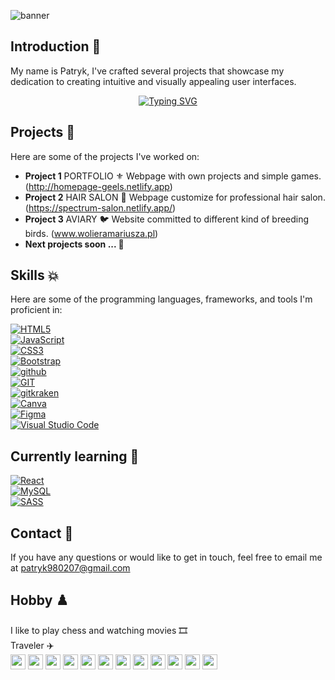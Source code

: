 ![banner](https://github.com/Pszkudlarek07/Pszkudlarek07/assets/143716328/480130e6-fbaf-424c-8130-a792e8c39d58)



## Introduction 🎊

My name is Patryk, I've crafted several projects that showcase my dedication to creating intuitive and visually appealing user interfaces. 

<p align="center">
  <a href="https://github.com/Pszkudlarek07"><img src="https://readme-typing-svg.demolab.com?font=Fira+Code&pause=1000&color=b197fc&background=21252900&center=true&vCenter=true&random=false&width=435&lines=Aspiring+frontend+developer+%F0%9F%92%BB;Always+learning+new+things+%F0%9F%8C%B1" alt="Typing SVG" /></a>
</p>

## Projects 📱

Here are some of the projects I've worked on:

-  **Project 1**   PORTFOLIO  ⚜️  Webpage with own projects and simple games. (http://homepage-geels.netlify.app)
-  **Project 2**   HAIR SALON  🪮 Webpage customize for professional hair salon. (https://spectrum-salon.netlify.app/)
-  **Project 3**   AVIARY  🐦     Website committed to different kind of breeding birds. (www.wolieramariusza.pl)
-  **Next projects soon ... 🚀**

## Skills 💥

Here are some of the programming languages, frameworks, and tools I'm proficient in:


<div> <a href="https://developer.mozilla.org/en-US/docs/Web/HTML" rel="nofollow"><img src="https://camo.githubusercontent.com/5e7e215d9ff3a7c2e96d09232c11b2205565c841d1129dd2185ebd967284121f/68747470733a2f2f696d672e736869656c64732e696f2f62616467652f68746d6c352d2532334533344632362e7376673f7374796c653d666f722d7468652d6261646765266c6f676f3d68746d6c35266c6f676f436f6c6f723d7768697465" alt="HTML5" data-canonical-src="https://img.shields.io/badge/html5-%23E34F26.svg?style=for-the-badge&amp;logo=html5&amp;logoColor=white" style="max-width: 100%;"></a>
</div>


<div>
<a href="https://developer.mozilla.org/en-US/docs/Web/JavaScript" rel="nofollow"><img src="https://camo.githubusercontent.com/53ec2e58e03ba275d9b3a386abd96a243cf744a1a7121bdf8262fc8ae6ebc335/68747470733a2f2f696d672e736869656c64732e696f2f62616467652f6a6176617363726970742d2532333332333333302e7376673f7374796c653d666f722d7468652d6261646765266c6f676f3d6a617661736372697074266c6f676f436f6c6f723d253233463744463145" alt="JavaScript" data-canonical-src="https://img.shields.io/badge/javascript-%23323330.svg?style=for-the-badge&amp;logo=javascript&amp;logoColor=%23F7DF1E" style="max-width: 100%;"></a>
  </div>

<div>    
<a href="https://developer.mozilla.org/en-US/docs/Web/CSS" rel="nofollow"><img src="https://camo.githubusercontent.com/6531a4161596e3d9fdab3d0499a7b7ce5c5c8b568be219f3e9707af042e575d2/68747470733a2f2f696d672e736869656c64732e696f2f62616467652f637373332d2532333135373242362e7376673f7374796c653d666f722d7468652d6261646765266c6f676f3d63737333266c6f676f436f6c6f723d7768697465" alt="CSS3" data-canonical-src="https://img.shields.io/badge/css3-%231572B6.svg?style=for-the-badge&amp;logo=css3&amp;logoColor=white" style="max-width: 100%;"></a>
</div>

<div>
<a href="https://getbootstrap.com" rel="nofollow"><img src="https://camo.githubusercontent.com/c402bd25609922ab7160b91524aeb125a2e664070816aeb6dd66af9c41f70087/68747470733a2f2f696d672e736869656c64732e696f2f62616467652f426f6f7473747261702d3536334437433f7374796c653d666f722d7468652d6261646765266c6f676f3d626f6f747374726170266c6f676f436f6c6f723d7768697465" alt="Bootstrap" data-canonical-src="https://img.shields.io/badge/Bootstrap-563D7C?style=for-the-badge&amp;logo=bootstrap&amp;logoColor=white" style="max-width: 100%;"></a>
</div>

<div>
<a href="https://github.com/pszkudlarek07">
<img src="https://camo.githubusercontent.com/ef2af735ea75bdfcb89f8a1e28b63b7b9cd7c37c70d05aec837407d79877d30f/68747470733a2f2f696d672e736869656c64732e696f2f62616467652f6769746875622d2532333430343034302e7376673f267374796c653d666f722d7468652d6261646765266c6f676f3d676974687562266c6f676f436f6c6f723d7768697465" alt="github" data-canonical-src="https://img.shields.io/badge/github-%23404040.svg?&amp;style=for-the-badge&amp;logo=github&amp;logoColor=white" style="max-width: 100%;">
</a>
</div>

<div>
<a href="https://git-scm.com/" rel="nofollow">
  <img  src="https://img.shields.io/badge/git-%23F05033.svg?style=for-the-badge&logo=git&logoColor=white" alt="GIT"  style="max-width: 100%;" >  
</a>
</div>

<div>
<a href="https://https://www.gitkraken.com//" rel="nofollow">
  <img  src="https://img.shields.io/badge/GitKraken-179287?style=for-the-badge&logo=GitKraken&logoColor=white" alt="gitkraken"  style="max-width: 100%;" >  
</a>
</div>



<div>
<a href="https://www.canva.com" rel="nofollow"><img src="https://camo.githubusercontent.com/9b0fee2fa46ec8c9aad0b8f58b6f99b3e029ae4bf65a3be6f25433d72a069213/68747470733a2f2f696d672e736869656c64732e696f2f62616467652f43616e76612d2532333030433443432e7376673f7374796c653d666f722d7468652d6261646765266c6f676f3d43616e7661266c6f676f436f6c6f723d7768697465" alt="Canva" data-canonical-src="https://img.shields.io/badge/Canva-%2300C4CC.svg?style=for-the-badge&amp;logo=Canva&amp;logoColor=white" style="max-width: 100%;"></a>
</div>

<div>
<a href="https://www.figma.com/" rel="nofollow">
  <img  src="https://img.shields.io/badge/Figma-F24E1E?style=for-the-badge&logo=figma&logoColor=white" alt="Figma"  style="max-width: 100%;" >  
</a>
  
</div>

<div>
<a href="https://code.visualstudio.com/" rel="nofollow">
  <img  src="https://img.shields.io/badge/Visual%20Studio%20Code-0078d7.svg?style=for-the-badge&logo=visual-studio-code&logoColor=white" alt="Visual Studio Code"  style="max-width: 100%;" >  
</a>
  
</div>

## Currently learning 📖

<div>
<a href="" rel="nofollow">
  <img  src="https://img.shields.io/badge/React-20232A?style=for-the-badge&logo=react&logoColor=61DAFB" alt="React"  style="max-width: 100%;" >  
</a>
  
</div>

<div>
<a href="" rel="nofollow">
  <img  src="https://img.shields.io/badge/MySQL-005C84?style=for-the-badge&logo=mysql&logoColor=white" alt="MySQL"  style="max-width: 100%;" >  
</a>
  
</div>

<div>
<a href="" rel="nofollow">
  <img  src="https://img.shields.io/badge/Sass-CC6699?style=for-the-badge&logo=sass&logoColor=white" alt="SASS"  style="max-width: 100%;" >  
</a>
  
</div>



## Contact 📩

If you have any questions or would like to get in touch, feel free to email me at patryk980207@gmail.com

## Hobby ♟️
<div> I like to play chess and watching movies 🎞️</div>

<div> Traveler  ✈️
  
<div>
  <img src="https://hatscripts.github.io/circle-flags/flags/pl.svg" width="24"> 
  <img src="https://hatscripts.github.io/circle-flags/flags/fr.svg" width="24">    
  <img src="https://hatscripts.github.io/circle-flags/flags/uk.svg" width="24">    
  <img src="https://hatscripts.github.io/circle-flags/flags/at.svg" width="24">    
  <img src="https://hatscripts.github.io/circle-flags/flags/de.svg" width="24">    
  <img src="https://hatscripts.github.io/circle-flags/flags/it.svg" width="24">
  <img src="https://hatscripts.github.io/circle-flags/flags/hr.svg" width="24">   
  <img src="https://hatscripts.github.io/circle-flags/flags/si.svg" width="24">   
  <img src="https://hatscripts.github.io/circle-flags/flags/mc.svg" width="24">  
  <img src="https://hatscripts.github.io/circle-flags/flags/gr.svg" width="24">    
  <img src="https://hatscripts.github.io/circle-flags/flags/cy.svg" width="24">    
  <img src="https://hatscripts.github.io/circle-flags/flags/cz.svg" width="24">
</div>


